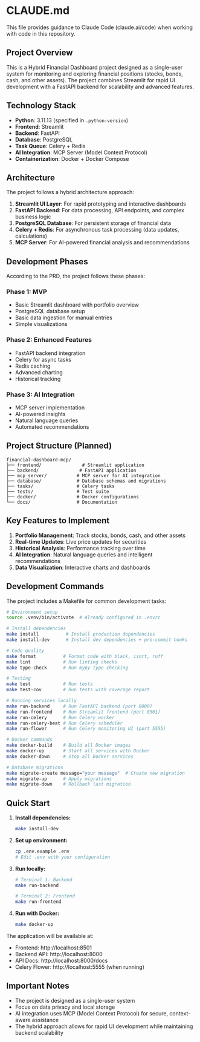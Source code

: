 # CLAUDE.md

This file provides guidance to Claude Code (claude.ai/code) when working with code in this repository.

## Project Overview

This is a Hybrid Financial Dashboard project designed as a single-user system for monitoring and exploring financial positions (stocks, bonds, cash, and other assets). The project combines Streamlit for rapid UI development with a FastAPI backend for scalability and advanced features.

## Technology Stack

- **Python**: 3.11.13 (specified in `.python-version`)
- **Frontend**: Streamlit
- **Backend**: FastAPI
- **Database**: PostgreSQL
- **Task Queue**: Celery + Redis
- **AI Integration**: MCP Server (Model Context Protocol)
- **Containerization**: Docker + Docker Compose

## Architecture

The project follows a hybrid architecture approach:
1. **Streamlit UI Layer**: For rapid prototyping and interactive dashboards
2. **FastAPI Backend**: For data processing, API endpoints, and complex business logic
3. **PostgreSQL Database**: For persistent storage of financial data
4. **Celery + Redis**: For asynchronous task processing (data updates, calculations)
5. **MCP Server**: For AI-powered financial analysis and recommendations

## Development Phases

According to the PRD, the project follows these phases:

### Phase 1: MVP
- Basic Streamlit dashboard with portfolio overview
- PostgreSQL database setup
- Basic data ingestion for manual entries
- Simple visualizations

### Phase 2: Enhanced Features
- FastAPI backend integration
- Celery for async tasks
- Redis caching
- Advanced charting
- Historical tracking

### Phase 3: AI Integration
- MCP server implementation
- AI-powered insights
- Natural language queries
- Automated recommendations

## Project Structure (Planned)

```
financial-dashboard-mcp/
├── frontend/               # Streamlit application
├── backend/               # FastAPI application
├── mcp_server/           # MCP server for AI integration
├── database/             # Database schemas and migrations
├── tasks/                # Celery tasks
├── tests/                # Test suite
├── docker/               # Docker configurations
└── docs/                 # Documentation
```

## Key Features to Implement

1. **Portfolio Management**: Track stocks, bonds, cash, and other assets
2. **Real-time Updates**: Live price updates for securities
3. **Historical Analysis**: Performance tracking over time
4. **AI Integration**: Natural language queries and intelligent recommendations
5. **Data Visualization**: Interactive charts and dashboards

## Development Commands

The project includes a Makefile for common development tasks:

```bash
# Environment setup
source .venv/bin/activate  # Already configured in .envrc

# Install dependencies
make install          # Install production dependencies
make install-dev      # Install dev dependencies + pre-commit hooks

# Code quality
make format          # Format code with black, isort, ruff
make lint            # Run linting checks
make type-check      # Run mypy type checking

# Testing
make test            # Run tests
make test-cov        # Run tests with coverage report

# Running services locally
make run-backend     # Run FastAPI backend (port 8000)
make run-frontend    # Run Streamlit frontend (port 8501)
make run-celery      # Run Celery worker
make run-celery-beat # Run Celery scheduler
make run-flower      # Run Celery monitoring UI (port 5555)

# Docker commands
make docker-build    # Build all Docker images
make docker-up       # Start all services with Docker
make docker-down     # Stop all Docker services

# Database migrations
make migrate-create message="your message"  # Create new migration
make migrate-up      # Apply migrations
make migrate-down    # Rollback last migration
```

## Quick Start

1. **Install dependencies:**
   ```bash
   make install-dev
   ```

2. **Set up environment:**
   ```bash
   cp .env.example .env
   # Edit .env with your configuration
   ```

3. **Run locally:**
   ```bash
   # Terminal 1: Backend
   make run-backend
   
   # Terminal 2: Frontend
   make run-frontend
   ```

4. **Run with Docker:**
   ```bash
   make docker-up
   ```

The application will be available at:
- Frontend: http://localhost:8501
- Backend API: http://localhost:8000
- API Docs: http://localhost:8000/docs
- Celery Flower: http://localhost:5555 (when running)

## Important Notes

- The project is designed as a single-user system
- Focus on data privacy and local storage
- AI integration uses MCP (Model Context Protocol) for secure, context-aware assistance
- The hybrid approach allows for rapid UI development while maintaining backend scalability